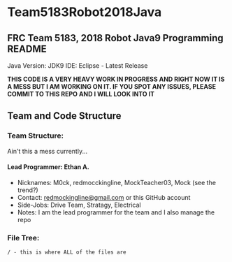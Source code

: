 # Team5183Robot2018Java
## FRC Team 5183, 2018 Robot Java9 Programming README

Java Version: JDK9
IDE: Eclipse - Latest Release

**THIS CODE IS A VERY HEAVY WORK IN PROGRESS AND RIGHT NOW IT IS A MESS BUT I AM WORKING ON IT. IF YOU SPOT ANY ISSUES, PLEASE COMMIT TO THIS REPO AND I WILL LOOK INTO IT**


## Team and Code Structure

### Team Structure:

Ain't this a mess currently...

#### Lead Programmer: Ethan A.
- Nicknames: M0ck, redmocckingline, MockTeacher03, Mock (see the trend?)
- Contact: redmockingline@gmail.com or this GitHub account
- Side-Jobs: Drive Team, Stratagy, Electrical
- Notes: I am the lead programmer for the team and I also manage the repo


### File Tree: 

```
/ - this is where ALL of the files are
```
